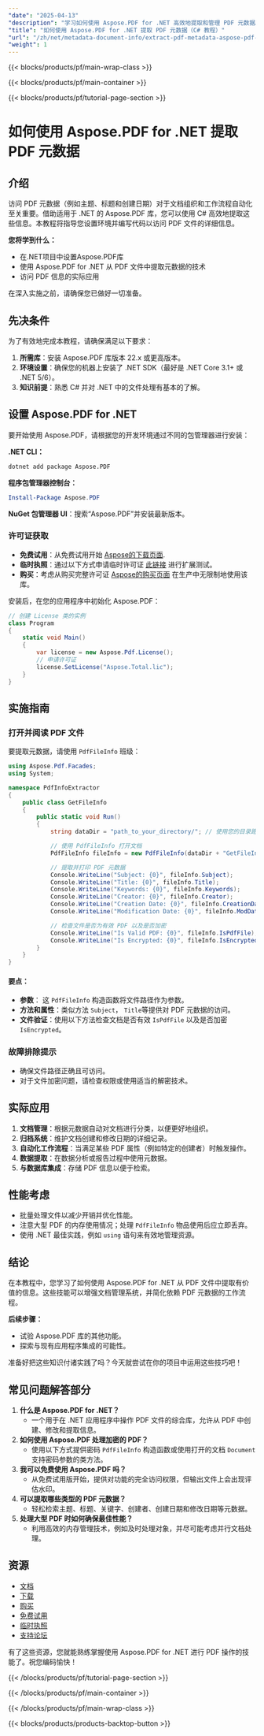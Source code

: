 ```yaml
---
"date": "2025-04-13"
"description": "学习如何使用 Aspose.PDF for .NET 高效地提取和管理 PDF 元数据。本 C# 教程涵盖设置、实现和实际应用。"
"title": "如何使用 Aspose.PDF for .NET 提取 PDF 元数据（C# 教程）"
"url": "/zh/net/metadata-document-info/extract-pdf-metadata-aspose-pdf-dotnet/"
"weight": 1
---
```


{{< blocks/products/pf/main-wrap-class >}}

{{< blocks/products/pf/main-container >}}

{{< blocks/products/pf/tutorial-page-section >}}


# 如何使用 Aspose.PDF for .NET 提取 PDF 元数据

## 介绍

访问 PDF 元数据（例如主题、标题和创建日期）对于文档组织和工作流程自动化至关重要。借助适用于 .NET 的 Aspose.PDF 库，您可以使用 C# 高效地提取这些信息。本教程将指导您设置环境并编写代码以访问 PDF 文件的详细信息。

**您将学到什么：**
- 在.NET项目中设置Aspose.PDF库
- 使用 Aspose.PDF for .NET 从 PDF 文件中提取元数据的技术
- 访问 PDF 信息的实际应用

在深入实施之前，请确保您已做好一切准备。

## 先决条件

为了有效地完成本教程，请确保满足以下要求：

1. **所需库**：安装 Aspose.PDF 库版本 22.x 或更高版本。
2. **环境设置**：确保您的机器上安装了 .NET SDK（最好是 .NET Core 3.1+ 或 .NET 5/6）。
3. **知识前提**：熟悉 C# 并对 .NET 中的文件处理有基本的了解。

## 设置 Aspose.PDF for .NET

要开始使用 Aspose.PDF，请根据您的开发环境通过不同的包管理器进行安装：

**.NET CLI：**
```bash
dotnet add package Aspose.PDF
```

**程序包管理器控制台：**
```powershell
Install-Package Aspose.PDF
```

**NuGet 包管理器 UI**：搜索“Aspose.PDF”并安装最新版本。

### 许可证获取
- **免费试用**：从免费试用开始 [Aspose的下载页面](https://releases。aspose.com/pdf/net/).
- **临时执照**：通过以下方式申请临时许可证 [此链接](https://purchase.aspose.com/temporary-license/) 进行扩展测试。
- **购买**：考虑从购买完整许可证 [Aspose的购买页面](https://purchase.aspose.com/buy) 在生产中无限制地使用该库。

安装后，在您的应用程序中初始化 Aspose.PDF：
```csharp
// 创建 License 类的实例
class Program
{
    static void Main()
    {
        var license = new Aspose.Pdf.License();
        // 申请许可证
        license.SetLicense("Aspose.Total.lic");
    }
}
```

## 实施指南

### 打开并阅读 PDF 文件
要提取元数据，请使用 `PdfFileInfo` 班级：
```csharp
using Aspose.Pdf.Facades;
using System;

namespace PdfInfoExtractor
{
    public class GetFileInfo
    {
        public static void Run()
        {
            string dataDir = "path_to_your_directory/"; // 使用您的目录路径进行更新

            // 使用 PdfFileInfo 打开文档
            PdfFileInfo fileInfo = new PdfFileInfo(dataDir + "GetFileInfo.pdf");

            // 提取并打印 PDF 元数据
            Console.WriteLine("Subject: {0}", fileInfo.Subject);
            Console.WriteLine("Title: {0}", fileInfo.Title);
            Console.WriteLine("Keywords: {0}", fileInfo.Keywords);
            Console.WriteLine("Creator: {0}", fileInfo.Creator);
            Console.WriteLine("Creation Date: {0}", fileInfo.CreationDate);
            Console.WriteLine("Modification Date: {0}", fileInfo.ModDate);

            // 检查文件是否为有效 PDF 以及是否加密
            Console.WriteLine("Is Valid PDF: {0}", fileInfo.IsPdfFile);
            Console.WriteLine("Is Encrypted: {0}", fileInfo.IsEncrypted);
        }
    }
}
```

#### 要点：
- **参数**： 这 `PdfFileInfo` 构造函数将文件路径作为参数。
- **方法和属性**：类似方法 `Subject`， `Title`等提供对 PDF 元数据的访问。 
- **文件验证**：使用以下方法检查文档是否有效 `IsPdfFile` 以及是否加密 `IsEncrypted`。

### 故障排除提示
- 确保文件路径正确且可访问。
- 对于文件加密问题，请检查权限或使用适当的解密技术。

## 实际应用
1. **文档管理**：根据元数据自动对文档进行分类，以便更好地组织。
2. **归档系统**：维护文档创建和修改日期的详细记录。
3. **自动化工作流程**：当满足某些 PDF 属性（例如特定的创建者）时触发操作。
4. **数据提取**：在数据分析或报告过程中使用元数据。
5. **与数据库集成**：存储 PDF 信息以便于检索。

## 性能考虑
- 批量处理文件以减少开销并优化性能。
- 注意大型 PDF 的内存使用情况；处理 `PdfFileInfo` 物品使用后应立即丢弃。
- 使用 .NET 最佳实践，例如 `using` 语句来有效地管理资源。

## 结论
在本教程中，您学习了如何使用 Aspose.PDF for .NET 从 PDF 文件中提取有价值的信息。这些技能可以增强文档管理系统，并简化依赖 PDF 元数据的工作流程。

**后续步骤：**
- 试验 Aspose.PDF 库的其他功能。
- 探索与现有应用程序集成的可能性。

准备好把这些知识付诸实践了吗？今天就尝试在你的项目中运用这些技巧吧！

## 常见问题解答部分
1. **什么是 Aspose.PDF for .NET？**
   - 一个用于在 .NET 应用程序中操作 PDF 文件的综合库，允许从 PDF 中创建、修改和提取信息。
2. **如何使用 Aspose.PDF 处理加密的 PDF？**
   - 使用以下方式提供密码 `PdfFileInfo` 构造函数或使用打开的文档 `Document` 支持密码参数的类方法。
3. **我可以免费使用 Aspose.PDF 吗？**
   - 从免费试用版开始，提供对功能的完全访问权限，但输出文件上会出现评估水印。
4. **可以提取哪些类型的 PDF 元数据？**
   - 轻松检索主题、标题、关键字、创建者、创建日期和修改日期等元数据。
5. **处理大型 PDF 时如何确保最佳性能？**
   - 利用高效的内存管理技术，例如及时处理对象，并尽可能考虑并行文档处理。

## 资源
- [文档](https://reference.aspose.com/pdf/net/)
- [下载](https://releases.aspose.com/pdf/net/)
- [购买](https://purchase.aspose.com/buy)
- [免费试用](https://releases.aspose.com/pdf/net/)
- [临时执照](https://purchase.aspose.com/temporary-license/)
- [支持论坛](https://forum.aspose.com/c/pdf/10)

有了这些资源，您就能熟练掌握使用 Aspose.PDF for .NET 进行 PDF 操作的技能了。祝您编码愉快！


{{< /blocks/products/pf/tutorial-page-section >}}

{{< /blocks/products/pf/main-container >}}

{{< /blocks/products/pf/main-wrap-class >}}

{{< blocks/products/products-backtop-button >}}